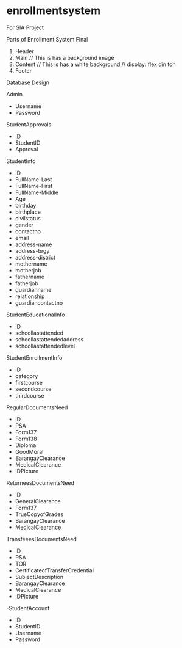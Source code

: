 # enrollmentsystem
 For SIA Project


 Parts of Enrollment System Final

1. Header 
2. Main // This is has a background image
3. Content // This is has a white background // display: flex din toh 
4. Footer


Database Design 

Admin 
- Username
- Password

StudentApprovals
- ID 
- StudentID
- Approval

StudentInfo 
 - ID 
 - FullName-Last 
 - FullName-First 
 - FullName-Middle 
 - Age 
 - birthday
 - birthplace
 - civilstatus
 - gender
 - contactno
 - email
 - address-name
 - address-brgy
 - address-district
 - mothername
 - motherjob
 - fathername
 - fatherjob
 - guardianname
 - relationship
 - guardiancontactno

StudentEducationalInfo
- ID 
- schoollastattended
- schoollastattendedaddress
- schoollastattendedlevel

StudentEnrollmentInfo
- ID
- category 
- firstcourse
- secondcourse 
- thirdcourse

RegularDocumentsNeed
- ID 
- PSA
- Form137
- Form138
- Diploma
- GoodMoral
- BarangayClearance
- MedicalClearance
- IDPicture


ReturneesDocumentsNeed
- ID 
- GeneralClearance
- Form137
- TrueCopyofGrades
- BarangayClearance
- MedicalClearance

TransfeeesDocumentsNeed

- ID 
- PSA
- TOR
- CertificateofTransferCredential
- SubjectDescription
- BarangayClearance
- MedicalClearance
- IDPicture

-StudentAccount
- ID
- StudentID
- Username
- Password

